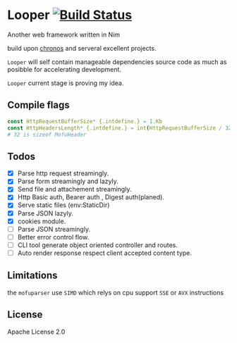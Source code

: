 # Looper  [![Build Status](travis)](https://travis-ci.org/bung87/Looper)  


[travis]: https://travis-ci.org/bung87/Looper.svg?branch=master

Another web framework written in Nim  

build upon [chronos](https://github.com/status-im/nim-chronos.git) and serveral excellent projects.

`Looper` will self contain manageable dependencies source code as much as posibble for accelerating development.  

`Looper` current stage is proving my idea.  

## Compile flags  

``` nim 
const HttpRequestBufferSize* {.intdefine.} = 1.Kb
const HttpHeadersLength* {.intdefine.} = int(HttpRequestBufferSize / 32) 
# 32 is sizeof MofuHeader
```

## Todos  

- [x] Parse http request streamingly.  
- [x] Parse form streamingly and lazyly.  
- [x] Send file and attachement streamingly.  
- [x] Http Basic auth, Bearer auth , Digest auth(planed).  
- [x] Serve static files (env:StaticDir)  
- [x] Parse JSON lazyly.  
- [x] cookies module.  
- [ ] Parse JSON streamingly.  
- [ ] Better error control flow.  
- [ ] CLI tool generate object oriented controller and routes.
- [ ] Auto render response respect client accepted content type.

## Limitations  

the `mofuparser` use `SIMD` which relys on cpu support `SSE` or `AVX` instructions  

## License  

Apache License 2.0
